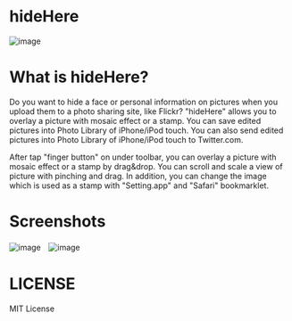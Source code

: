 # hideHere

![image](http://sonson.s3.amazonaws.com/hh04.png)

# What is hideHere?

Do you want to hide a face or personal information on pictures when you upload them to a photo sharing site, like Flickr?
"hideHere" allows you to overlay a picture with mosaic effect or a stamp.
You can save edited pictures into Photo Library of iPhone/iPod touch.
You can also send edited pictures into Photo Library of iPhone/iPod touch to Twitter.com.

After tap "finger button" on under toolbar, you can overlay a picture with mosaic effect or a stamp by drag&drop.
You can scroll and scale a view of picture with pinching and drag.
In addition, you can change the image which is used as a stamp with "Setting.app" and "Safari" bookmarklet.

# Screenshots

![image](http://sonson.s3.amazonaws.com/hh01.jpg)　![image](http://sonson.s3.amazonaws.com/hh02.jpg)　

# LICENSE

MIT License